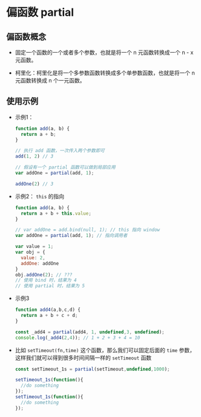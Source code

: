 # 偏函数 partial

## 偏函数概念

+ 固定一个函数的一个或者多个参数，也就是将一个 n 元函数转换成一个 n - x 元函数。

+ 柯里化：柯里化是将一个多参数函数转换成多个单参数函数，也就是将一个 n 元函数转换成 n 个一元函数。

## 使用示例

+ 示例1：

  ```js
  function add(a, b) {
    return a + b;
  }

  // 执行 add 函数，一次传入两个参数即可
  add(1, 2) // 3

  // 假设有一个 partial 函数可以做到局部应用
  var addOne = partial(add, 1);

  addOne(2) // 3
  ```

+ 示例2： `this` 的指向

  ```js
  function add(a, b) {
    return a + b + this.value;
  }

  // var addOne = add.bind(null, 1); // this 指向 window
  var addOne = partial(add, 1); // 指向调用者

  var value = 1;
  var obj = {
    value: 2,
    addOne: addOne
  }
  obj.addOne(2); // ???
  // 使用 bind 时，结果为 4
  // 使用 partial 时，结果为 5
  ```

+ 示例3

  ```js
  function add4(a,b,c,d) {
    return a + b + c + d;
  }
  
  const _add4 = partial(add4, 1, undefined,3, undefined);
  console.log(_add4(2,4)); // 1 + 2 + 3 + 4 = 10
  ```

+ 比如 `setTimeout(fn,time)` 这个函数，那么我们可以固定后面的 `time` 参数，这样我们就可以得到很多时间间隔一样的 `setTimeout` 函数

  ```js
  const setTimeout_1s = partial(setTimeout,undefined,1000);

  setTimeout_1s(function(){
    //do something
  });
  setTimeout_1s(function(){
    //do something
  });
  ```

